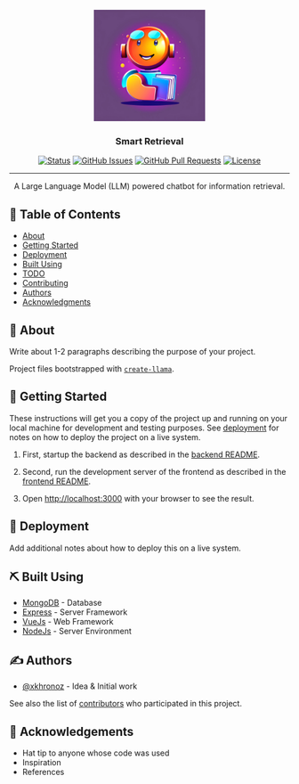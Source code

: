 <p align="center">
  <a href="" rel="noopener">
 <img width=200px height=200px src="smart retrieval.webp" alt="Project logo"></a>
</p>

<h3 align="center">Smart Retrieval</h3>

<div align="center">

[![Status](https://img.shields.io/badge/status-active-success.svg)]()
[![GitHub Issues](https://img.shields.io/github/issues/digitalbuiltenvironment/Smart-Retrieval.svg)](https://github.com/digitalbuiltenvironment/Smart-Retrieval)
[![GitHub Pull Requests](https://img.shields.io/github/issues-pr/digitalbuiltenvironment/Smart-Retrieval.svg)](https://github.com/digitalbuiltenvironment/Smart-Retrieval/pulls)
[![License](https://img.shields.io/badge/license-MIT-blue.svg)](/LICENSE)

</div>

---

<p align="center"> A Large Language Model (LLM) powered chatbot for information retrieval.
    <br>
</p>

## 📝 Table of Contents

- [About](#about)
- [Getting Started](#getting_started)
- [Deployment](#deployment)
- [Built Using](#built_using)
- [TODO](../TODO.md)
- [Contributing](../CONTRIBUTING.md)
- [Authors](#authors)
- [Acknowledgments](#acknowledgement)

## 🧐 About <a name = "about"></a>

Write about 1-2 paragraphs describing the purpose of your project.

Project files bootstrapped with [`create-llama`](https://github.com/run-llama/LlamaIndexTS/tree/main/packages/create-llama).

## 🏁 Getting Started <a name = "getting_started"></a>

These instructions will get you a copy of the project up and running on your local machine for development and testing purposes. See [deployment](#deployment) for notes on how to deploy the project on a live system.

1) First, startup the backend as described in the [backend README](./backend/README.md).

2) Second, run the development server of the frontend as described in the [frontend README](./frontend/README.md).

3) Open [http://localhost:3000](http://localhost:3000) with your browser to see the result.


## 🚀 Deployment <a name = "deployment"></a>

Add additional notes about how to deploy this on a live system.

## ⛏️ Built Using <a name = "built_using"></a>

- [MongoDB](https://www.mongodb.com/) - Database
- [Express](https://expressjs.com/) - Server Framework
- [VueJs](https://vuejs.org/) - Web Framework
- [NodeJs](https://nodejs.org/en/) - Server Environment

## ✍️ Authors <a name = "authors"></a>

- [@xkhronoz](https://github.com/xkhronoz) - Idea & Initial work

See also the list of [contributors](https://github.com/digitalbuiltenvironment/Smart-Retrieval/contributors) who participated in this project.

## 🎉 Acknowledgements <a name = "acknowledgement"></a>

- Hat tip to anyone whose code was used
- Inspiration
- References
